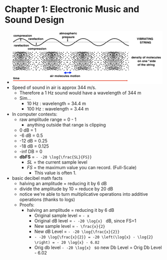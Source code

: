Chapter 1: Electronic Music and Sound Design
=============

- ![Sound wave](/resources/images/music/molecules.png)
- Speed of sound in air is approx 344 m/s.
    - Therefore a 1 Hz sound would have a wavelength of 344 m
    - Sim...
        - 10 Hz : wavelength = 34.4 m
        - 100 Hz : wavelength = 3.44 m
- In computer contexts:
    - raw amplitude range = 0 - 1
        - anything outside that range is clipping
    - 0 dB = 1
    - -6 dB = 0.5 
    - -12 dB = 0.25
    - -18 dB = 0.125
    - -inf DB = 0    
    - **dbFS** = `- -20 \log{\frac{SL}{FS}} `
        - *SL* = the current sample level
        - *FS* = the maximum value you can record.  (Full-Scale)
            - This value is often 1.        
- basic decibel math facts
    - halving an amplitude = reducing it by 6 dB    
    - divide the amplitude by 10 = reduce by 20 dB
    - notice we're able to turn multiplicative operations into additive operations (thanks to logs)
    - Proofs:
        - halving an amplitude = reducing it by 6 dB  
            - Original sample level = `- x`
            - Original dB level = `- -20 \log{x} ` dB, since FS=1
            - New sample level = `- \frac{x}{2}`
            - New dB Level = `- -20 \log{\frac{x}{2}} `
            - `- -20 \log{\frac{x}{2}} = -20 \left(\log{x} - \log{2} \right) = - 20 \log{x} - 6.02 `
            - Orig db level `- -20 \log{x} `  so new Db Level = Orig Db Level - 6.02
         
